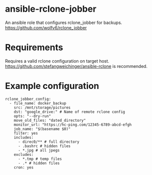 # ansible-rclone-jobber
An ansible role that configures rclone_jobber for backups.
https://github.com/wolfv6/rclone_jobber

# Requirements
Requires a valid rclone configuration on target host. https://github.com/stefangweichinger/ansible-rclone is recommended.

# Example configuration
```
rclone_jobber_config:
  - file_name: docker_backup
    src: /mnt/storage/pictures
    dst: "google_drive:" # Name of remote rclone config
    opts: "--dry-run"
    move_old_files: "dated_directory"
    monitor_url: "https://hc-ping.com/12345-6789-abcd-efgh
    job_name: "$(basename $0)"
    filter: yes
    includes:
      - direc0/** # full directory
      - .bashrc # hidden files
      - *.jpg # all jpegs
    excludes:
      - *.tmp # temp files
      - .* # hidden files
    cron: yes
```